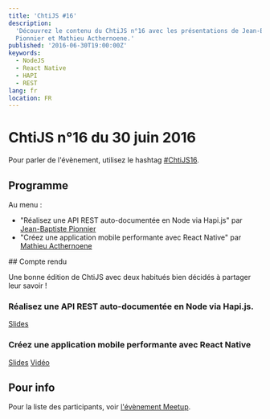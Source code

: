 ```yaml
---
title: 'ChtiJS #16'
description:
  'Découvrez le contenu du ChtiJS n°16 avec les présentations de Jean-Baptiste
  Pionnier et Mathieu Acthernoene.'
published: '2016-06-30T19:00:00Z'
keywords:
  - NodeJS
  - React Native
  - HAPI
  - REST
lang: fr
location: FR
---
```


# ChtiJS n°16 du 30 juin 2016

Pour parler de l'évènement, utilisez le hashtag
[#ChtiJS16](https://twitter.com/search?q=%23ChtiJS16&src=hash).

## Programme

Au menu :

- "Réalisez une API REST auto-documentée en Node via Hapi.js" par
  [Jean-Baptiste Pionnier](https://twitter.com/JbPionnier)
- "Créez une application mobile performante avec React Native" par
  [Mathieu Acthernoene](https://twitter.com/zoontek)

## Compte rendu

Une bonne édition de ChtiJS avec deux habitués bien décidés à partager leur
savoir !

### Réalisez une API REST auto-documentée en Node via Hapi.js.

[Slides](https://slides.com/jbpionnier)

### Créez une application mobile performante avec React Native

[Slides](http://slides.com/zoontek/react-native#/)
[Vidéo](https://www.youtube.com/watch?v=mlyAyiA6xwY)

## Pour info

Pour la liste des participants, voir
[l'évènement Meetup](https://www.meetup.com/FranceJS/events/231361801/).
